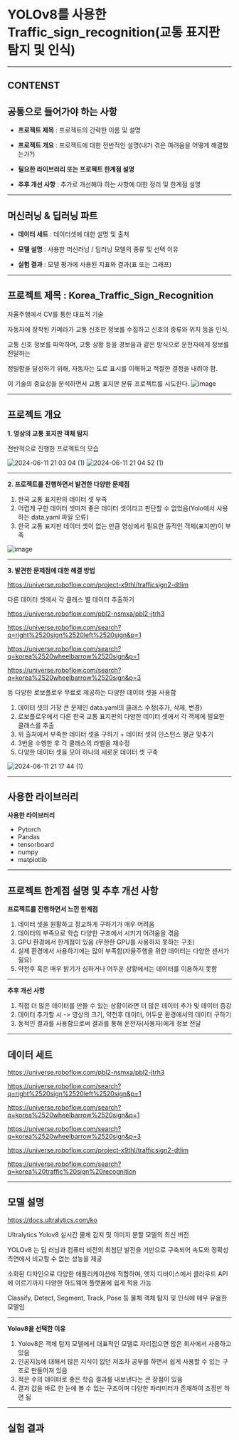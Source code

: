 # YOLOv8를 사용한 Traffic_sign_recognition(교통 표지판 탐지 및 인식)
---


## **CONTENST**


## 공통으로 들어가야 하는 사항 


* **프로젝트 제목** : 프로젝트의 간략한 이름 및 설명

  
* **프로젝트 개요** : 프로젝트에 대한 전반적인 설명(내가 겪은 여려움을 어떻게 해결했는가?)

  
* **필요한 라이브러리 또는 프로젝트 한계점 설명**

  
* **추후 개선 사항** : 추가로 개선해야 하는 사항에 대한 정리 및 한계점 설명
---


## 머신러닝 & 딥러닝 파트


* **데이터 세트** : 데이터셋에 대한 설명 및 출처

  
* **모델 설명** : 사용한 머신러닝 / 딥러닝 모델의 종류 및 선택 이유

  
* **실험 결과** : 모델 평가에 사용된 지표와 결과(표 또는 그래프)
---


## 프로젝트 제목 : Korea_Traffic_Sign_Recognition


자율주행에서 CV를 통한 대표적 기술

자동차에 장착된 카메라가 교통 신호판 정보를 수집하고 신호의 종류와 위치 등을 인식,
 
교통 신호 정보를 파악하며, 교통 상황 등을 경보음과 같은 방식으로 운전자에게 정보를 전달하는

정밀함을 달성하기 위해, 자동차는 도로 표시를 이해하고 적절한 결정을 내려야 함.

이 기술의 중요성을 분석하면서 교통 표지판 분류 프로젝트를 시도한다.
![image](https://github.com/dbeodud147/traffic-sign-reconition/assets/163965664/0642fd32-78f5-4941-963b-b24a9bdd5718)

---
## **프로젝트 개요**


**1. 영상의 교통 표지판 객체 탐지**

전반적으로 진행한 프로젝트의 모습 


![2024-06-11 21 03 04 (1)](https://github.com/dbeodud147/traffic-sign-reconition/assets/163965664/e58f4162-5c3c-4cfb-b5b9-5fb2bf1fb957)
![2024-06-11 21 04 52 (1)](https://github.com/dbeodud147/traffic-sign-reconition/assets/163965664/f1a5681e-5af1-4739-9c6d-b02ea26b4505)

---


**2. 프로젝트를 진행하면서 발견한 다양한 문제점**


1. 한국 교통 표지판의 데이터 셋 부족
2. 어렵게 구한 데이터 셋마저 좋은 데이터 셋이라고 판단할 수 없었음(Yolo에서 사용하는 data.yaml 파일 오류)
3. 한국 교통 표지판 데이터 셋이 없는 만큼 영상에서 필요한 동적인 객체(표지판)이 부족


![image](https://github.com/dbeodud147/traffic-sign-reconition/assets/163965664/1bc056c2-c5ee-4904-941f-d7e3927bab6a)

---



**3. 발견한 문제점에 대한 해결 방법**

https://universe.roboflow.com/project-x9thl/trafficsign2-dtlim

다른 데이터 셋에서 각 클래스 별 데이터 추출하기 


https://universe.roboflow.com/pbl2-nsmxa/pbl2-jtrh3


https://universe.roboflow.com/search?q=right%2520sign%2520left%2520sign&p=1


https://universe.roboflow.com/search?q=korea%2520wheelbarrow%2520sign&p=1


https://universe.roboflow.com/search?q=korea%2520wheelbarrow%2520sign&p=3


등 다양한 로보플로우 무료로 제공하는 다양한 데이터 셋을 사용함


1. 데이터 셋의 가장 큰 문제인 data.yaml의 클래스 수정(추가, 삭제, 변경)
2. 로보플로우에서 다른 한국 교통 표지판의 다양한 데이터 셋에서 각 객체에 필요한 클래스를 추출 
3. 위 출처에서 부족한 데이터 셋을 구하기 + 데이터 셋의 인스턴스 평균 맞추기
4. 3번을 수행한 후 각 클래스의 라벨을 재수정
5. 다양한 데이터 셋을 모아 하나의 새로운 데이터 셋 구축


![2024-06-11 21 17 44 (1)](https://github.com/dbeodud147/traffic-sign-reconition/assets/163965664/e910aaaa-b754-4272-8d1c-360e565520c2)

---


## **사용한 라이브러리**

**사용한 라이브러리**
* Pytorch
* Pandas
* tensorboard
* numpy
* matplotlib


---

## **프로젝트 한계점 설명 및 추후 개선 사항**


**프로젝트를 진행하면서 느낀 한계점**


1. 데이터 셋을 원활하고 정교하게 구하기가 매우 어려움
2. 데이터의 부족으로 학습 다양한 구조에서 시키기 어려움을 겪음
3. GPU 환경에서 한계점이 있음 (무한한 GPU를 사용하지 못하는 구조)
4. 실제 환경에서 사용하기에는 많이 부족함(자율주행을 위한 데이터는 다양한 센서가 필요)
5. 약천후 혹은 매우 밝기가 심하거나 어두운 상황에서는 데이터를 이용하지 못함

---

**추후 개선 사항**
1. 직접 더 많은 데이터를 만들 수 있는 상황이라면 더 많은 데이터 추가 및 데이터 증강
2. 데이터 추가할 시 -> 영상의 크기, 약천후 데이터, 어두운 환경에서의 데이터 구하기
3. 동적인 결과를 사용함으로써 결과를 통해 운전자(사용자)에게 정보 전달

---

##  **데이터 세트**


https://universe.roboflow.com/pbl2-nsmxa/pbl2-jtrh3


https://universe.roboflow.com/search?q=right%2520sign%2520left%2520sign&p=1


https://universe.roboflow.com/search?q=korea%2520wheelbarrow%2520sign&p=1


https://universe.roboflow.com/search?q=korea%2520wheelbarrow%2520sign&p=3


https://universe.roboflow.com/project-x9thl/trafficsign2-dtlim


https://universe.roboflow.com/search?q=korea%20traffic%20sign%20recognition

---

## **모델 설명**


https://docs.ultralytics.com/ko


Ultralytics Yolov8 실시간 물체 감지 및 이미지 분할 모델의 최신 버전

YOLOv8 는 딥 러닝과 컴퓨터 비전의 최첨단 발전을 기반으로 구축되어 속도와 정확성 측면에서 비교할 수 없는 성능을 제공

소화된 디자인으로 다양한 애플리케이션에 적합하며, 엣지 디바이스에서 클라우드 API에 이르기까지 다양한 하드웨어 플랫폼에 쉽게 적용 가능

Classify, Detect, Segment, Track, Pose 등 물체 객체 탐지 및 인식에 매우 유용한 모델임

---

**Yolov8을 선택한 이유**

1. Yolov8은 객체 탐지 모델에서 대표적인 모델로 자리잡으면 많은 회사에서 사용하고 있음
2. 인공지능에 대해서 많은 지식이 없던 저조차 공부를 하면서 쉽게 사용할 수 있는 구조로 만들어져 있음
3. 적은 수의 데이터로 좋은 학습 결과를 내보낸다는 큰 장점이 있음
4. 결과 값을 바로 한 눈에 볼 수 있는 구조이며 다양한 파라미터가 존재하여 조정만 하면 됨

---

##  **실험 결과**



